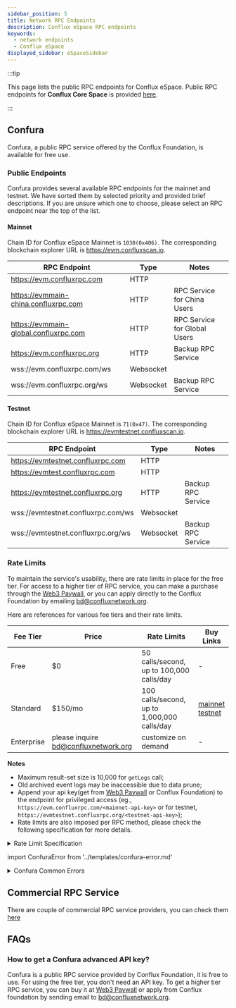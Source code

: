 ```yaml
---
sidebar_position: 5
title: Network RPC Endpoints
description: Conflux eSpace RPC endpoints
keywords:
  - network endpoints
  - Conflux eSpace
displayed_sidebar: eSpaceSidebar
---
```


:::tip

This page lists the public RPC endpoints for Conflux eSpace. Public RPC endpoints for **Conflux Core Space** is provided [here](../core/core-endpoints.md).

:::

## Confura

Confura, a public RPC service offered by the Conflux Foundation, is available for free use.

### Public Endpoints

Confura provides several available RPC endpoints for the mainnet and testnet. We have sorted them by selected priority and provided brief descriptions. If you are unsure which one to choose, please select an RPC endpoint near the top of the list.

#### Mainnet

Chain ID for Conflux eSpace Mainnet is `1030(0x406)`. The corresponding blockchain explorer URL is https://evm.confluxscan.io.

| RPC Endpoint | Type | Notes |
| -------- | -------- | -------- |
| https://evm.confluxrpc.com | HTTP |
| https://evmmain-china.confluxrpc.com | HTTP | RPC Service for China Users |
| https://evmmain-global.confluxrpc.com | HTTP | RPC Service for Global Users |
| https://evm.confluxrpc.org | HTTP | Backup RPC Service |
| wss://evm.confluxrpc.com/ws | Websocket |
| wss://evm.confluxrpc.org/ws | Websocket | Backup RPC Service |

#### Testnet

Chain ID for Conflux eSpace Mainnet is `71(0x47)`. The corresponding blockchain explorer URL is https://evmtestnet.confluxscan.io.

| RPC Endpoint | Type | Notes |
| -------- | --- | --- |
| https://evmtestnet.confluxrpc.com | HTTP ||
| https://evmtest.confluxrpc.com | HTTP ||
| https://evmtestnet.confluxrpc.org | HTTP | Backup RPC Service |
| wss://evmtestnet.confluxrpc.com/ws | Websocket ||
| wss://evmtestnet.confluxrpc.org/ws | Websocket | Backup RPC Service |

### Rate Limits

To maintain the service's usability, there are rate limits in place for the free tier. For access to a higher tier of RPC service, you can make a purchase through the [Web3 Paywall](../general/build/tools/web3paywall.md), or you can apply directly to the Conflux Foundation by emailing [bd@confluxnetwork.org](mailto:bd@confluxnetwork.org).

Here are references for various fee tiers and their rate limits.

| Fee Tier | Price | Rate Limits | Buy Links |
|--|--|--|--|
| Free | $0 | 50 calls/second, up to  100,000 calls/day | - |
| Standard | $150/mo | 100 calls/second, up to 1,000,000 calls/day | [mainnet](https://confluxhub.io/payment/consumer/app/subscription/0x33A9451ee070d750a077C93f71D2cFcD0180Fa7D) <br/> [testnet](https://test.confluxhub.io/payment/consumer/app/subscription/0x4805C5B2741088B8458ed781083eA8940186E477) |
| Enterprise | please inquire bd@confluxnetwork.org | customize on demand | - |

**Notes** 
- Maximum result-set size is 10,000 for `getLogs` call;
- Old archived event logs may be inaccessible due to data prune;
- Append your api key(get from [Web3 Paywall](../general/build/tools/web3paywall.md) or Conflux Foundation) to the endpoint for privileged access (eg., `https://evm.confluxrpc.com/<mainnet-api-key>` or for testnet, `https://evmtestnet.confluxrpc.org/<testnet-api-key>`);
- Rate limits are also imposed per RPC method, please check the following specification for more details.

<details>
<summary>Rate Limit Specification</summary>

| RPC Method | Free tier | Standard Tier | Comment |
| -------- | -------- | --------| -------- |
| all | QPS < 50; <br/> daily total < 100k | QPS < 100; <br/> daily total < 1million | overall RPC requests |
| eth_getLogs | QPS < 5 | QPS < 20 | - |
| eth_call | QPS < 5 | QPS < 50 | - |
| eth_getBlockBy* | QPS < 5 | QPS < 20 | includes: <br/> `eth_getBlockByHash`, <br/>`eth_getBlockByNumber` |
| eth_getTransaction* | QPS < 5 | QPS < 20 | includes: <br/> `eth_getTransactionByHash`, <br/> `eth_getTransactionReceipt` |
| debug RPC | not supported | QPS < 20 | includes: <br/> `parity_getBlockReceipts` etc. |
| trace RPC | not supported | QPS < 20 | includes: <br/> `trace_block`, `trace_filter`, `trace_transaction` |
| filter API | not supported | supported | includes: <br/> `eth_newFilter`, `eth_getFilterChanges` etc. |

</details>

import ConfuraError from '../templates/confura-error.md'

<details>
<summary>Confura Common Errors</summary>
<ConfuraError basicUnitName="block" />
</details>

## Commercial RPC Service

There are couple of commercial RPC service providers, you can check them [here](./build/infrastructure/RPC-Provider.md)

## FAQs

### How to get a Confura advanced API key?

Confura is a public RPC service provided by Conflux Foundation, it is free to use. For using the free tier, you don't need an API key. To get a higher tier RPC service, you can buy it at [Web3 Paywall](../general/build/tools/web3paywall.md) or apply from Conflux foundation by sending email to [bd@confluxnetwork.org](mailto:bd@confluxnetwork.org).
